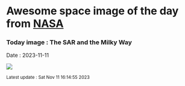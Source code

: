 
# Awesome space image of the day from [NASA](https://api.nasa.gov/)

### Today image : The SAR and the Milky Way
Date : 2023-11-11

![](https://apod.nasa.gov/apod/image/2311/SARarcLooten1024.jpg)

<small>Latest update : Sat Nov 11 16:14:55 2023</small>
        